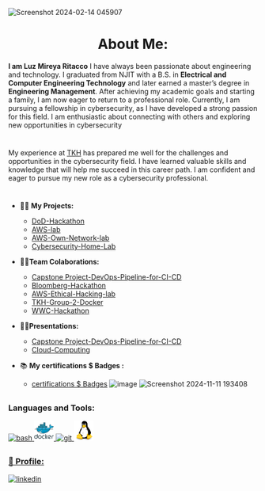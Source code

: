 
![Screenshot 2024-02-14 045907](https://github.com/luzritacco/luzritacco/assets/151267325/ca573d59-41c1-4ec3-bfe1-fb63b98b1a71)

<h1 align="center">About Me:</h1>


**I am Luz Mireya Ritacco** I have always been passionate about engineering and technology. I graduated from NJIT with a B.S. in **Electrical and Computer Engineering Technology** and later earned a master’s degree in **Engineering Management**. After achieving my academic goals and starting a family, I am now eager to return to a professional role. Currently, I am pursuing a fellowship in cybersecurity, as I have developed a strong passion for this field. I am enthusiastic about connecting with others and exploring new opportunities in cybersecurity

#
My experience at [TKH](https://www.theknowledgehouse.org/ ) has prepared me well for the challenges and opportunities in the cybersecurity field. I have learned valuable skills and knowledge that will help me succeed in this career path. I am confident and eager to pursue my new role as a cybersecurity professional.

#
- 👩‍💻 **My Projects:**
   -  [DoD-Hackathon](https://github.com/luzritacco/DoD-CTF-Hackathon)
   - [AWS-lab](https://github.com/luzritacco/AWS-lab)
   -  [AWS-Own-Network-lab](https://github.com/luzritacco/AWS-Own-Network-lab)
   -  [Cybersecurity-Home-Lab](https://github.com/luzritacco/Cybersecurity-Home-Lab)


  
  
- 👩‍💻**Team Colaborations:**
   - [Capstone Project-DevOps-Pipeline-for-CI-CD ](https://github.com/KJMcDaniels/DevOps-Pipeline-for-CI-CD)
   - [Bloomberg-Hackathon](https://github.com/luzritacco/Bloomberg-Hackathon/tree/main)
   -  [AWS-Ethical-Hacking-lab](https://github.com/luzritacco/AWS-Ethical-Hacking-lab)
   -  [TKH-Group-2-Docker](https://github.com/zchisholm/TKH-Group-2-Docker)
   -  [WWC-Hackathon](https://github.com/luzritacco/WWC-Hackathon)
  
  
  

    
- 👩‍💻**Presentations:**
   - [Capstone Project-DevOps-Pipeline-for-CI-CD ](https://www.canva.com/design/DAGCIXpqAFQ/0PcW4HScr93AALiD4R4XGw/edit)
   -  [Cloud-Computing](https://github.com/luzritacco/Cloud-Computing)
 
   
- 📚 **My certifications $ Badges :** 
  - [certifications $ Badges](https://www.credly.com/users/luz-ritacco)
![image](https://github.com/user-attachments/assets/501748b8-ebe1-45aa-abc2-ca7e8e1462b7)
![Screenshot 2024-11-11 193408](https://github.com/user-attachments/assets/2dad852f-7aff-4fd7-9646-5335e489996c)


  
    
## <h3 align="left">Languages and Tools:</h3>
<p align="left"> <a href="https://www.gnu.org/software/bash/" target="_blank" rel="noreferrer"> <img src="https://www.vectorlogo.zone/logos/gnu_bash/gnu_bash-icon.svg" alt="bash" width="40" height="40"/> </a> <a href="https://www.docker.com/" target="_blank" rel="noreferrer"> <img src="https://raw.githubusercontent.com/devicons/devicon/master/icons/docker/docker-original-wordmark.svg" alt="docker" width="40" height="40"/> </a> <a href="https://git-scm.com/" target="_blank" rel="noreferrer"> <img src="https://www.vectorlogo.zone/logos/git-scm/git-scm-icon.svg" alt="git" width="40" height="40"/> </a> <a href="https://www.linux.org/" target="_blank" rel="noreferrer"> <img src="https://raw.githubusercontent.com/devicons/devicon/master/icons/linux/linux-original.svg" alt="linux" width="40" height="40"/> </a> <a href="https://www.mysql.com/" 

#                                                                                                                                                      
## <h3 align="left">🔗 Profile:</h3>                                                                                                                                                                                                                                                                                                                                                                                                                           
[![linkedin](https://img.shields.io/badge/linkedin-0A66C2?style=for-the-badge&logo=linkedin&logoColor=white)](https://www.linkedin.com/in/luz-mireya-ritacco-96a11927a)

